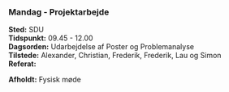### Mandag  - Projektarbejde
**Sted:** SDU  
**Tidspunkt:** 09.45 - 12.00  
**Dagsorden:** Udarbejdelse af Poster og Problemanalyse  
**Tilstede:** Alexander, Christian, Frederik, Frederik, Lau og Simon  
**Referat:**  

**Afholdt:** Fysisk møde
